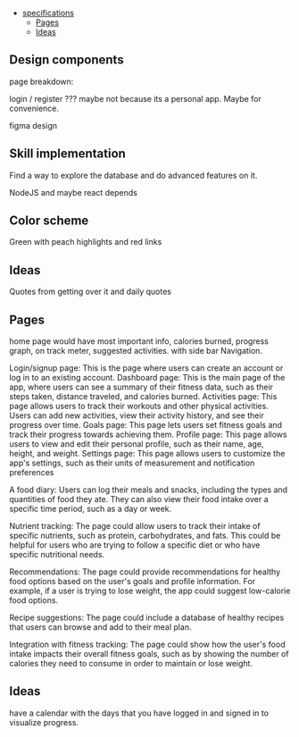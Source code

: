 - [specifications](#specifications)
  - [Pages](#pages)
  - [Ideas](#ideas-1)

## Design components

page breakdown:

login / register ??? maybe not because its a personal app. Maybe for convenience.

figma design

## Skill implementation

Find a way to explore the database and do advanced features on it.

NodeJS and maybe react depends


## Color scheme

Green with peach highlights and red links

## Ideas

Quotes from getting over it and daily quotes 

## Pages

home page would have most important info, calories burned, progress graph, on track meter, suggested activities. with side bar Navigation.

Login/signup page: This is the page where users can create an account or log in to an existing account.
Dashboard page: This is the main page of the app, where users can see a summary of their fitness data, such as their steps taken, distance traveled, and calories burned.
Activities page: This page allows users to track their workouts and other physical activities. Users can add new activities, view their activity history, and see their progress over time.
Goals page: This page lets users set fitness goals and track their progress towards achieving them.
Profile page: This page allows users to view and edit their personal profile, such as their name, age, height, and weight.
Settings page: This page allows users to customize the app's settings, such as their units of measurement and notification preferences

A food diary: Users can log their meals and snacks, including the types and quantities of food they ate. They can also view their food intake over a specific time period, such as a day or week.

Nutrient tracking: The page could allow users to track their intake of specific nutrients, such as protein, carbohydrates, and fats. This could be helpful for users who are trying to follow a specific diet or who have specific nutritional needs.

Recommendations: The page could provide recommendations for healthy food options based on the user's goals and profile information. For example, if a user is trying to lose weight, the app could suggest low-calorie food options.

Recipe suggestions: The page could include a database of healthy recipes that users can browse and add to their meal plan.

Integration with fitness tracking: The page could show how the user's food intake impacts their overall fitness goals, such as by showing the number of calories they need to consume in order to maintain or lose weight.


## Ideas

have a calendar with the days that you have logged in and signed in to visualize progress.


